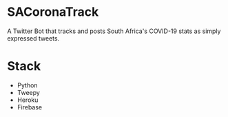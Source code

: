 # SACoronaTrack
A Twitter Bot that tracks and posts South Africa's COVID-19 stats as simply expressed tweets.

# Stack
- Python
- Tweepy
- Heroku
- Firebase
